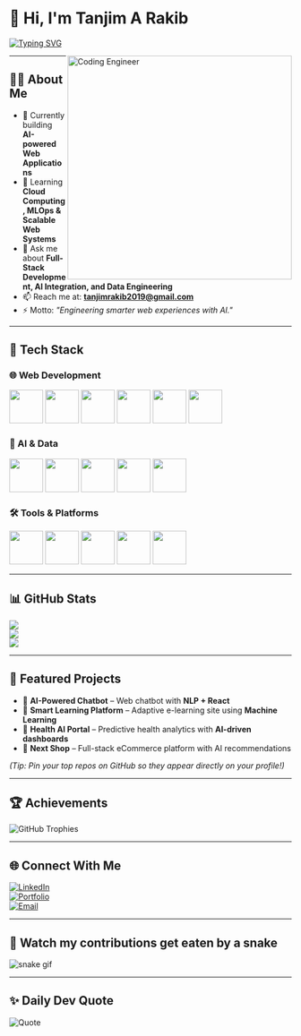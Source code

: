 # 👋 Hi, I'm Tanjim A Rakib  

[![Typing SVG](https://readme-typing-svg.herokuapp.com?color=00F7FF&size=28&lines=Software+Engineer;Full-Stack+Developer;AI+Driven+Web+Solutions;Engineering+Smarter+Web+Experiences)](https://git.io/typing-svg)

<img align="right" alt="Coding Engineer" width="400" src="https://cdn.dribbble.com/users/1162077/screenshots/3848914/media/7ed7d5ca074b48b328150e5a231e8d1f.gif">

---

## 👨‍💻 About Me  

- 🔭 Currently building **AI-powered Web Applications**  
- 🌱 Learning **Cloud Computing, MLOps & Scalable Web Systems**  
- 💬 Ask me about **Full-Stack Development, AI Integration, and Data Engineering**  
- 📫 Reach me at: **tanjimrakib2019@gmail.com**  
- ⚡ Motto: *"Engineering smarter web experiences with AI."*  

---

## 🚀 Tech Stack  

### 🌐 Web Development  
<p align="left">  
  <img src="https://cdn.jsdelivr.net/gh/devicons/devicon/icons/html5/html5-original.svg" width="60" height="60"/>  
  <img src="https://cdn.jsdelivr.net/gh/devicons/devicon/icons/css3/css3-original.svg" width="60" height="60"/>  
  <img src="https://cdn.jsdelivr.net/gh/devicons/devicon/icons/javascript/javascript-original.svg" width="60" height="60"/>  
  <img src="https://cdn.jsdelivr.net/gh/devicons/devicon/icons/react/react-original.svg" width="60" height="60"/>  
  <img src="https://cdn.jsdelivr.net/gh/devicons/devicon/icons/nodejs/nodejs-original.svg" width="60" height="60"/>  
  <img src="https://cdn.jsdelivr.net/gh/devicons/devicon/icons/express/express-original.svg" width="60" height="60"/>  
</p>

### 🤖 AI & Data  
<p align="left">  
  <img src="https://cdn.jsdelivr.net/gh/devicons/devicon/icons/python/python-original.svg" width="60" height="60"/>  
  <img src="https://cdn.jsdelivr.net/gh/devicons/devicon/icons/tensorflow/tensorflow-original.svg" width="60" height="60"/>  
  <img src="https://cdn.jsdelivr.net/gh/devicons/devicon/icons/pytorch/pytorch-original.svg" width="60" height="60"/>  
  <img src="https://cdn.jsdelivr.net/gh/devicons/devicon/icons/numpy/numpy-original.svg" width="60" height="60"/>  
  <img src="https://cdn.jsdelivr.net/gh/devicons/devicon/icons/pandas/pandas-original.svg" width="60" height="60"/>  
</p>

### 🛠️ Tools & Platforms  
<p align="left">  
  <img src="https://cdn.jsdelivr.net/gh/devicons/devicon/icons/mysql/mysql-original.svg" width="60" height="60"/>  
  <img src="https://cdn.jsdelivr.net/gh/devicons/devicon/icons/mongodb/mongodb-original.svg" width="60" height="60"/>  
  <img src="https://cdn.jsdelivr.net/gh/devicons/devicon/icons/git/git-original.svg" width="60" height="60"/>  
  <img src="https://cdn.jsdelivr.net/gh/devicons/devicon/icons/docker/docker-original.svg" width="60" height="60"/>  
  <img src="https://cdn.jsdelivr.net/gh/devicons/devicon/icons/amazonwebservices/amazonwebservices-original.svg" width="60" height="60"/>  
</p>

---

## 📊 GitHub Stats  

![](https://github-readme-stats.vercel.app/api?username=YourUsername&show_icons=true&theme=tokyonight&count_private=true)  
![](https://github-readme-streak-stats.herokuapp.com/?user=YourUsername&theme=tokyonight)  
![](https://github-readme-stats.vercel.app/api/top-langs/?username=YourUsername&layout=compact&theme=tokyonight)  

---

## 🌟 Featured Projects  

- 🤖 **AI-Powered Chatbot** – Web chatbot with **NLP + React**  
- 🧠 **Smart Learning Platform** – Adaptive e-learning site using **Machine Learning**  
- 🏥 **Health AI Portal** – Predictive health analytics with **AI-driven dashboards**  
- 🛒 **Next Shop** – Full-stack eCommerce platform with AI recommendations  

*(Tip: Pin your top repos on GitHub so they appear directly on your profile!)*  

---

## 🏆 Achievements  

![GitHub Trophies](https://github-profile-trophy.vercel.app/?username=YourUsername&theme=tokyonight&no-frame=true&no-bg=true&margin-w=4)

---

## 🌐 Connect With Me  

[![LinkedIn](https://img.shields.io/badge/LinkedIn-0A66C2?style=for-the-badge&logo=linkedin&logoColor=white)](https://linkedin.com/in/your-link)  
[![Portfolio](https://img.shields.io/badge/Portfolio-000?style=for-the-badge&logo=vercel&logoColor=white)](https://your-portfolio-link.com)  
[![Email](https://img.shields.io/badge/Email-D14836?style=for-the-badge&logo=gmail&logoColor=white)](mailto:tanjimrakib2019@gmail.com)  

---

## 🐍 Watch my contributions get eaten by a snake  

![snake gif](https://github.com/YourUsername/YourUsername/blob/output/github-contribution-grid-snake.svg)

---

## ✨ Daily Dev Quote  

![Quote](https://quotes-github-readme.vercel.app/api?type=horizontal&theme=tokyonight)
